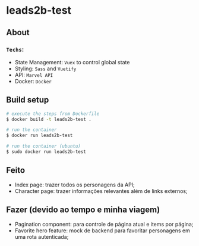 # leads2b-test

## About

### `Techs`:

- State Management: `Vuex` to control global state
- Styling: `Sass` and `Vuetify`
- API: `Marvel API`
- Docker: `Docker`

## Build setup

```bash
# execute the steps from Dockerfile
$ docker build -t leads2b-test .

# run the container
$ docker run leads2b-test

# run the container (ubuntu)
$ sudo docker run leads2b-test
```
## Feito

- Index page: trazer todos os personagens da API;
- Character page: trazer informações relevantes além de links externos;

## Fazer (devido ao tempo e minha viagem)

- Pagination component: para controle de página atual e items por página;
- Favorite hero feature: mock de backend para favoritar personagens em uma
rota autenticada;
